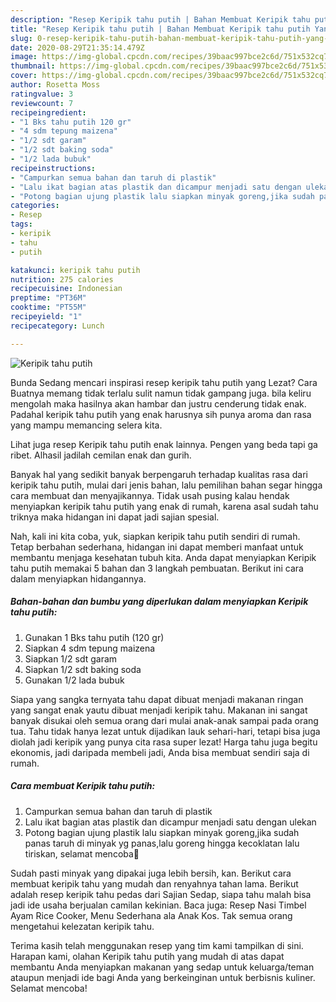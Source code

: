 ```yaml
---
description: "Resep Keripik tahu putih | Bahan Membuat Keripik tahu putih Yang Mudah Dan Praktis"
title: "Resep Keripik tahu putih | Bahan Membuat Keripik tahu putih Yang Mudah Dan Praktis"
slug: 0-resep-keripik-tahu-putih-bahan-membuat-keripik-tahu-putih-yang-mudah-dan-praktis
date: 2020-08-29T21:35:14.479Z
image: https://img-global.cpcdn.com/recipes/39baac997bce2c6d/751x532cq70/keripik-tahu-putih-foto-resep-utama.jpg
thumbnail: https://img-global.cpcdn.com/recipes/39baac997bce2c6d/751x532cq70/keripik-tahu-putih-foto-resep-utama.jpg
cover: https://img-global.cpcdn.com/recipes/39baac997bce2c6d/751x532cq70/keripik-tahu-putih-foto-resep-utama.jpg
author: Rosetta Moss
ratingvalue: 3
reviewcount: 7
recipeingredient:
- "1 Bks tahu putih 120 gr"
- "4 sdm tepung maizena"
- "1/2 sdt garam"
- "1/2 sdt baking soda"
- "1/2 lada bubuk"
recipeinstructions:
- "Campurkan semua bahan dan taruh di plastik"
- "Lalu ikat bagian atas plastik dan dicampur menjadi satu dengan ulekan"
- "Potong bagian ujung plastik lalu siapkan minyak goreng,jika sudah panas taruh di minyak yg panas,lalu goreng hingga kecoklatan lalu tiriskan, selamat mencoba🤗"
categories:
- Resep
tags:
- keripik
- tahu
- putih

katakunci: keripik tahu putih 
nutrition: 275 calories
recipecuisine: Indonesian
preptime: "PT36M"
cooktime: "PT55M"
recipeyield: "1"
recipecategory: Lunch

---
```



![Keripik tahu putih](https://img-global.cpcdn.com/recipes/39baac997bce2c6d/751x532cq70/keripik-tahu-putih-foto-resep-utama.jpg)

Bunda Sedang mencari inspirasi resep keripik tahu putih yang Lezat? Cara Buatnya memang tidak terlalu sulit namun tidak gampang juga. bila keliru mengolah maka hasilnya akan hambar dan justru cenderung tidak enak. Padahal keripik tahu putih yang enak harusnya sih punya aroma dan rasa yang mampu memancing selera kita.

Lihat juga resep Keripik tahu putih enak lainnya. Pengen yang beda tapi ga ribet. Alhasil jadilah cemilan enak dan gurih.

Banyak hal yang sedikit banyak berpengaruh terhadap kualitas rasa dari keripik tahu putih, mulai dari jenis bahan, lalu pemilihan bahan segar hingga cara membuat dan menyajikannya. Tidak usah pusing kalau hendak menyiapkan keripik tahu putih yang enak di rumah, karena asal sudah tahu triknya maka hidangan ini dapat jadi sajian spesial.


Nah, kali ini kita coba, yuk, siapkan keripik tahu putih sendiri di rumah. Tetap berbahan sederhana, hidangan ini dapat memberi manfaat untuk membantu menjaga kesehatan tubuh kita. Anda dapat menyiapkan Keripik tahu putih memakai 5 bahan dan 3 langkah pembuatan. Berikut ini cara dalam menyiapkan hidangannya.

<!--inarticleads1-->

##### Bahan-bahan dan bumbu yang diperlukan dalam menyiapkan Keripik tahu putih:

1. Gunakan 1 Bks tahu putih (120 gr)
1. Siapkan 4 sdm tepung maizena
1. Siapkan 1/2 sdt garam
1. Siapkan 1/2 sdt baking soda
1. Gunakan 1/2 lada bubuk


Siapa yang sangka ternyata tahu dapat dibuat menjadi makanan ringan yang sangat enak yautu dibuat menjadi keripik tahu. Makanan ini sangat banyak disukai oleh semua orang dari mulai anak-anak sampai pada orang tua. Tahu tidak hanya lezat untuk dijadikan lauk sehari-hari, tetapi bisa juga diolah jadi keripik yang punya cita rasa super lezat! Harga tahu juga begitu ekonomis, jadi daripada membeli jadi, Anda bisa membuat sendiri saja di rumah. 

<!--inarticleads2-->

##### Cara membuat Keripik tahu putih:

1. Campurkan semua bahan dan taruh di plastik
1. Lalu ikat bagian atas plastik dan dicampur menjadi satu dengan ulekan
1. Potong bagian ujung plastik lalu siapkan minyak goreng,jika sudah panas taruh di minyak yg panas,lalu goreng hingga kecoklatan lalu tiriskan, selamat mencoba🤗


Sudah pasti minyak yang dipakai juga lebih bersih, kan. Berikut cara membuat keripik tahu yang mudah dan renyahnya tahan lama. Berikut adalah resep keripik tahu pedas dari Sajian Sedap, siapa tahu malah bisa jadi ide usaha berjualan camilan kekinian. Baca juga: Resep Nasi Timbel Ayam Rice Cooker, Menu Sederhana ala Anak Kos. Tak semua orang mengetahui kelezatan keripik tahu. 

Terima kasih telah menggunakan resep yang tim kami tampilkan di sini. Harapan kami, olahan Keripik tahu putih yang mudah di atas dapat membantu Anda menyiapkan makanan yang sedap untuk keluarga/teman ataupun menjadi ide bagi Anda yang berkeinginan untuk berbisnis kuliner. Selamat mencoba!
